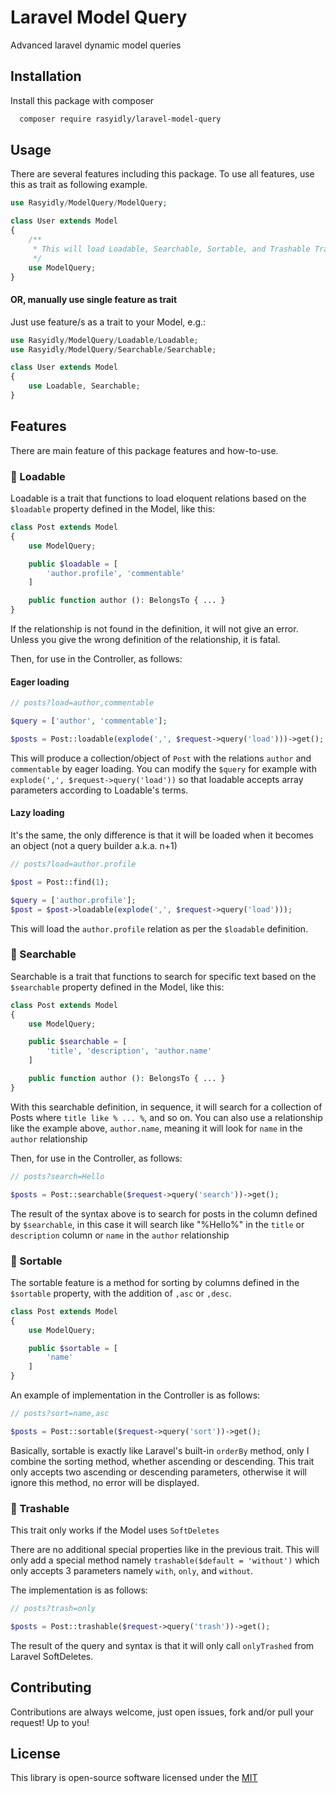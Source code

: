 
# Laravel Model Query

Advanced laravel dynamic model queries

## Installation

Install this package with composer

```bash
  composer require rasyidly/laravel-model-query
```
    
## Usage

There are several features including this package. To use all features, use this as trait as following example.
```php
use Rasyidly/ModelQuery/ModelQuery;

class User extends Model
{
    /**
     * This will load Loadable, Searchable, Sortable, and Trashable Traits in single load.
     */ 
    use ModelQuery;
}
```

#### OR, manually use single feature as trait
Just use feature/s as a trait to your Model, e.g.:
```php
use Rasyidly/ModelQuery/Loadable/Loadable;
use Rasyidly/ModelQuery/Searchable/Searchable;

class User extends Model
{
    use Loadable, Searchable;
}
```

## Features
There are main feature of this package features and how-to-use.
### 📃 Loadable
Loadable is a trait that functions to load eloquent relations based on the `$loadable` property defined in the Model, like this:
```php
class Post extends Model
{
    use ModelQuery;

    public $loadable = [
        'author.profile', 'commentable'
    ]

    public function author (): BelongsTo { ... }
}
```
If the relationship is not found in the definition, it will not give an error. Unless you give the wrong definition of the relationship, it is fatal.

Then, for use in the Controller, as follows:
#### Eager loading
```php
// posts?load=author,commentable

$query = ['author', 'commentable'];

$posts = Post::loadable(explode(',', $request->query('load')))->get();
```
This will produce a collection/object of `Post` with the relations `author` and `commentable` by eager loading. You can modify the `$query` for example with `explode(',', $request->query('load'))` so that loadable accepts array parameters according to Loadable's terms.
#### Lazy loading
It's the same, the only difference is that it will be loaded when it becomes an object (not a query builder a.k.a. n+1)
```php
// posts?load=author.profile

$post = Post::find(1);

$query = ['author.profile'];
$post = $post->loadable(explode(',', $request->query('load')));
```
This will load the `author.profile` relation as per the `$loadable` definition.

### 📃 Searchable

Searchable is a trait that functions to search for specific text based on the `$searchable` property defined in the Model, like this:
```php
class Post extends Model
{
    use ModelQuery;

    public $searchable = [
        'title', 'description', 'author.name'
    ]

    public function author (): BelongsTo { ... }
}
```
With this searchable definition, in sequence, it will search for a collection of Posts where `title like % ... %`, and so on. You can also use a relationship like the example above, `author.name`, meaning it will look for `name` in the `author` relationship

Then, for use in the Controller, as follows:

```php
// posts?search=Hello

$posts = Post::searchable($request->query('search'))->get();
```
The result of the syntax above is to search for posts in the column defined by `$searchable`, in this case it will search like "%Hello%" in the `title` or `description` column or `name` in the `author` relationship

### 📃 Sortable

The sortable feature is a method for sorting by columns defined in the `$sortable` property, with the addition of `,asc` or `,desc`. 
```php
class Post extends Model
{
    use ModelQuery;

    public $sortable = [
        'name'
    ]
}
```

An example of implementation in the Controller is as follows:

```php
// posts?sort=name,asc

$posts = Post::sortable($request->query('sort'))->get();
```
Basically, sortable is exactly like Laravel's built-in `orderBy` method, only I combine the sorting method, whether ascending or descending. This trait only accepts two ascending or descending parameters, otherwise it will ignore this method, no error will be displayed.

### 📃 Trashable

This trait only works if the Model uses `SoftDeletes`

There are no additional special properties like in the previous trait. This will only add a special method namely `trashable($default = 'without')` which only accepts 3 parameters namely `with`, `only`, and `without`.

The implementation is as follows:
```php
// posts?trash=only

$posts = Post::trashable($request->query('trash'))->get();
```
The result of the query and syntax is that it will only call `onlyTrashed` from Laravel SoftDeletes.
## Contributing

Contributions are always welcome, just open issues, fork and/or pull your request! Up to you!

## License

This library is open-source software licensed under the [MIT](https://choosealicense.com/licenses/mit/)

